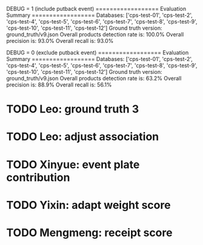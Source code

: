 DEBUG = 1 (include putback event)
================== Evaluation Summary ==================
Databases:  ['cps-test-01', 'cps-test-2', 'cps-test-4', 'cps-test-5', 'cps-test-6', 'cps-test-7', 'cps-test-8', 'cps-test-9', 'cps-test-10', 'cps-test-11', 'cps-test-12']
Ground truth version:  ground_truth/v9.json
Overall products detection rate is: 100.0%
Overall precision is: 93.0%
Overall recall is: 93.0%

DEBUG = 0 (exclude putback event)
================== Evaluation Summary ==================
Databases:  ['cps-test-01', 'cps-test-2', 'cps-test-4', 'cps-test-5', 'cps-test-6', 'cps-test-7', 'cps-test-8', 'cps-test-9', 'cps-test-10', 'cps-test-11', 'cps-test-12']
Ground truth version:  ground_truth/v9.json
Overall products detection rate is: 63.2%
Overall precision is: 88.9%
Overall recall is: 56.1%

# TODO Leo: ground truth 3
# TODO Leo: adjust association
# TODO Xinyue: event plate contribution
# TODO Yixin: adapt weight score
# TODO Mengmeng: receipt score